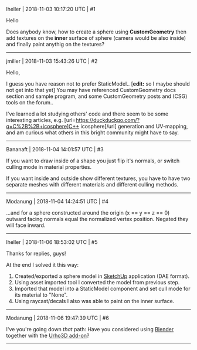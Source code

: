 lheller | 2018-11-03 10:17:20 UTC | #1

Hello

Does anybody know, how to create a sphere using **CustomGeometry** then add textures on the **inner** surface of sphere (camera would be also inside) and finally paint anythig on the textures?

-------------------------

jmiller | 2018-11-03 15:43:26 UTC | #2

Hello,

I guess you have reason not to prefer StaticModel.. [**edit:** so I maybe should not get into that yet]
You may have referenced CustomGeometry docs section and sample program, and some CustomGeometry posts and (CSG) tools on the forum..

I've learned a lot studying others' code and there seem to be some interesting articles, e.g. [url=https://duckduckgo.com/?q=C%2B%2B+icosphere]C++ icosphere[/url] generation and UV-mapping, and am curious what others in this bright community might have to say.

-------------------------

Bananaft | 2018-11-04 14:01:57 UTC | #3

If you want to draw inside of a shape you just flip it's normals, or switch culling mode in material properties.

If you want inside and outside show different textures, you have to have two separate meshes with different materials and different culling methods.

-------------------------

Modanung | 2018-11-04 14:24:51 UTC | #4

...and for a sphere constructed around the origin (x == y == z == 0) outward facing normals equal the normalized vertex position. Negated they will face inward.

-------------------------

lheller | 2018-11-06 18:53:02 UTC | #5

Thanks for replies, guys!

At the end I solved it this way:
1. Created/exported a sphere model in [SketchUp](https://app.sketchup.com/app?hl=en) application (DAE format).
2. Using asset imported tool I converted the model from previous step.
3. Imported that model into a StaticModel component and set cull mode for its material to "None".
4. Using raycast/decals I also was able to paint on the inner surface.

-------------------------

Modanung | 2018-11-06 19:47:39 UTC | #6

I've you're going down _that_ path: Have you considered using [Blender](https://www.blender.org/) together with the [Urho3D add-on](https://github.com/reattiva/Urho3D-Blender)?

-------------------------

